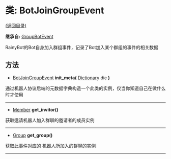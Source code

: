 # 类: BotJoinGroupEvent  
[(返回目录)](README.md)  
  
**继承自:** [GroupBotEvent](GroupBotEvent.md)  
  
RainyBot的Bot自身加入群组事件，记录了Bot加入某个群组的事件的相关数据  
  
## 方法 
  
- [BotJoinGroupEvent](BotJoinGroupEvent.md) **init_meta(** [Dictionary](https://docs.godotengine.org/en/latest/classes/class_dictionary.html) dic **)**  
  
通过机器人协议后端的元数据字典构造一个此类的实例，仅当你知道自己在做什么时才使用  
  
---  
  
- [Member](Member.md) **get_invitor()**  
  
获取邀请机器人加入群聊的邀请者的成员实例  
  
---  
  
- [Group](Group.md) **get_group()**  
  
获取此事件对应的	机器人所加入的群聊的实例  
  
---  
  

